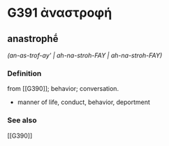# G391 ἀναστροφή

## anastrophḗ

_(an-as-trof-ay' | ah-na-stroh-FAY | ah-na-stroh-FAY)_

### Definition

from [[G390]]; behavior; conversation.

- manner of life, conduct, behavior, deportment

### See also

[[G390]]

